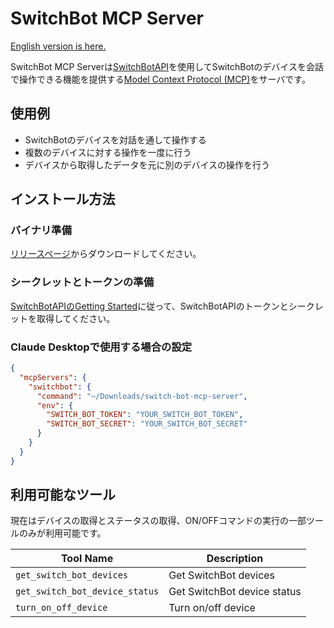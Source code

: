 # SwitchBot MCP Server

[English version is here.](README.md)

SwitchBot MCP Serverは[SwitchBotAPI](https://github.com/OpenWonderLabs/SwitchBotAPI)を使用してSwitchBotのデバイスを会話で操作できる機能を提供する[Model Context Protocol (MCP)](https://modelcontextprotocol.io/introduction)をサーバです。

## 使用例

- SwitchBotのデバイスを対話を通して操作する
- 複数のデバイスに対する操作を一度に行う
- デバイスから取得したデータを元に別のデバイスの操作を行う

## インストール方法

### バイナリ準備

[リリースページ](https://github.com/yasu89/switch-bot-mcp-server/releases)からダウンロードしてください。

### シークレットとトークンの準備

[SwitchBotAPIのGetting Started](https://github.com/OpenWonderLabs/SwitchBotAPI?tab=readme-ov-file#getting-started)に従って、SwitchBotAPIのトークンとシークレットを取得してください。

### Claude Desktopで使用する場合の設定

```json
{
  "mcpServers": {
    "switchbot": {
      "command": "~/Downloads/switch-bot-mcp-server",
      "env": {
        "SWITCH_BOT_TOKEN": "YOUR_SWITCH_BOT_TOKEN",
        "SWITCH_BOT_SECRET": "YOUR_SWITCH_BOT_SECRET"
      }
    }
  }
}
```

## 利用可能なツール

現在はデバイスの取得とステータスの取得、ON/OFFコマンドの実行の一部ツールのみが利用可能です。

| Tool Name                      | Description                 |
|--------------------------------|-----------------------------|
| `get_switch_bot_devices`       | Get SwitchBot devices       |
| `get_switch_bot_device_status` | Get SwitchBot device status |
| `turn_on_off_device`           | Turn on/off device          |

